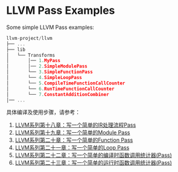 # LLVM Pass Examples

Some simple LLVM Pass examples:

```c
llvm-project/llvm
├── ...
├── lib
│   └── Transforms
│       │── 1.MyPass
│       │── 2.SimpleModulePass
│       └── 3.SimpleFunctionPass
│       └── 4.SimpleLoopPass
│       └── 5.CompileTimeFunctionCallCounter
│       └── 6.RunTimeFunctionCallCounter
│       └── 7.ConstantAdditionCombiner
│── ...
```

具体编译及使用步骤，请参考：

1. [LLVM系列第十八章：写一个简单的IR处理流程Pass](https://blog.csdn.net/Zhanglin_Wu/article/details/125383746)
2. [LLVM系列第十九章：写一个简单的Module Pass](https://blog.csdn.net/Zhanglin_Wu/article/details/125466341)
3. [LLVM系列第二十章：写一个简单的Function Pass](https://blog.csdn.net/Zhanglin_Wu/article/details/125438188)
4. [LLVM系列第二十一章：写一个简单的Loop Pass](https://blog.csdn.net/Zhanglin_Wu/article/details/125494996)
5. [LLVM系列第二十二章：写一个简单的编译时函数调用统计器(Pass)](https://blog.csdn.net/Zhanglin_Wu/article/details/125670416)
6. [LLVM系列第二十三章：写一个简单的运行时函数调用统计器(Pass)](https://blog.csdn.net/Zhanglin_Wu/article/details/125696699)
